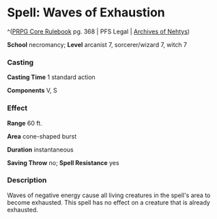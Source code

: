 # Spell: Waves of Exhaustion

^([PRPG Core Rulebook][ss-waves-of-exhaustion] pg. 368 | PFS Legal | [Archives of Nehtys][sn-waves-of-exhaustion])

**School** necromancy; **Level** arcanist 7, sorcerer/wizard 7, witch 7

### Casting

**Casting Time** 1 standard action  

**Components** V, S

### Effect

**Range** 60 ft.  

**Area** cone-shaped burst  

**Duration** instantaneous  

**Saving Throw** no; **Spell Resistance** yes

### Description

Waves of negative energy cause all living creatures in the spell's area to become exhausted. This spell has no effect on a creature that is already exhausted.

[ss-waves-of-exhaustion]: http://paizo.com/pathfinderRPG/v57
[sn-waves-of-exhaustion]: http://www.archivesofnethys.com/SpellDisplay.aspx?ItemName=Waves%20of%20Exhaustion